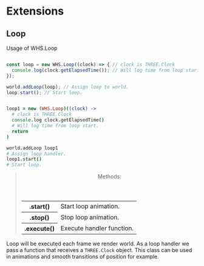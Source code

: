 # Extensions

## Loop

<div class="blockTitle h3">Usage of WHS.Loop</div>

```javascript

const loop = new WHS.Loop((clock) => { // clock is THREE.Clock
  console.log(clock.getElapsedTime()); // Will log time from loop start.
});

world.addLoop(loop); // Assign loop to world.
loop.start(); // Start loop.

```

```coffeescript

loop1 = new (WHS.Loop)((clock) ->
  # clock is THREE.Clock
  console.log clock.getElapsedTime()
  # Will log time from loop start.
  return
)

world.addLoop loop1
# Assign loop handler.
loop1.start()
# Start loop.

```

<blockquote class="section">
  <header>Methods:</header>
  <table>
    <tr>
      <th>.start()</th><td>Start loop animation.</td>
    </tr>
    <tr>
      <th>.stop()</th><td>Stop loop animation.</td>
    </tr>
    <tr>
      <th>.execute()</th><td>Execute handler function.</td>
    </tr>
  </table>
</blockquote>

Loop will be executed each frame we render world. As a loop handler we pass a function that receives a `THREE.Clock` object.
This class can be used in animations and smooth transitions of position for example.

